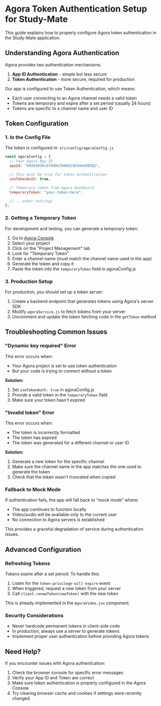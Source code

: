 # Agora Token Authentication Setup for Study-Mate

This guide explains how to properly configure Agora token authentication in the Study-Mate application.

## Understanding Agora Authentication

Agora provides two authentication mechanisms:

1. **App ID Authentication** - simple but less secure
2. **Token Authentication** - more secure, required for production

Our app is configured to use Token Authentication, which means:

- Each user connecting to an Agora channel needs a valid token
- Tokens are temporary and expire after a set period (usually 24 hours)
- Tokens are specific to a channel name and user ID

## Token Configuration

### 1. In the Config File

The token is configured in: `src/config/agoraConfig.js`

```javascript
const agoraConfig = {
  // Your Agora App ID
  appId: "692b5038cd7d48e7840513b3dee89362",

  // This must be true for token authentication
  useTokenAuth: true,

  // Temporary token from Agora dashboard
  temporaryToken: "your-token-here",

  // ...other settings
};
```

### 2. Getting a Temporary Token

For development and testing, you can generate a temporary token:

1. Go to [Agora Console](https://console.agora.io/)
2. Select your project
3. Click on the "Project Management" tab
4. Look for "Temporary Token"
5. Enter a channel name (must match the channel name used in the app)
6. Generate the token and copy it
7. Paste the token into the `temporaryToken` field in agoraConfig.js

### 3. Production Setup

For production, you should set up a token server:

1. Create a backend endpoint that generates tokens using Agora's server SDK
2. Modify `agoraService.js` to fetch tokens from your server
3. Uncomment and update the token fetching code in the `getToken` method

## Troubleshooting Common Issues

### "Dynamic key required" Error

This error occurs when:

- Your Agora project is set to use token authentication
- But your code is trying to connect without a token

**Solution:**

1. Set `useTokenAuth: true` in agoraConfig.js
2. Provide a valid token in the `temporaryToken` field
3. Make sure your token hasn't expired

### "Invalid token" Error

This error occurs when:

- The token is incorrectly formatted
- The token has expired
- The token was generated for a different channel or user ID

**Solution:**

1. Generate a new token for the specific channel
2. Make sure the channel name in the app matches the one used to generate the token
3. Check that the token wasn't truncated when copied

### Fallback to Mock Mode

If authentication fails, the app will fall back to "mock mode" where:

- The app continues to function locally
- Video/audio will be available only to the current user
- No connection to Agora servers is established

This provides a graceful degradation of service during authentication issues.

## Advanced Configuration

### Refreshing Tokens

Tokens expire after a set period. To handle this:

1. Listen for the `token-privilege-will-expire` event
2. When triggered, request a new token from your server
3. Call `client.renewToken(newToken)` with the new token

This is already implemented in the `AgoraVideo.jsx` component.

### Security Considerations

- Never hardcode permanent tokens in client-side code
- In production, always use a server to generate tokens
- Implement proper user authentication before providing Agora tokens

## Need Help?

If you encounter issues with Agora authentication:

1. Check the browser console for specific error messages
2. Verify your App ID and Token are correct
3. Make sure token authentication is properly configured in the Agora Console
4. Try clearing browser cache and cookies if settings were recently changed
